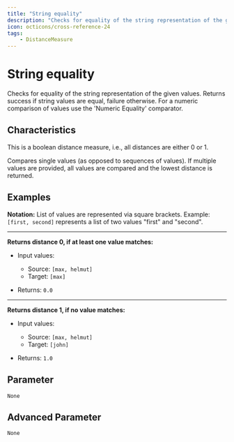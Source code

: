 ```yaml
---
title: "String equality"
description: "Checks for equality of the string representation of the given values. Returns success if string values are equal, failure otherwise. For a numeric comparison of values use the 'Numeric Equality' comparator."
icon: octicons/cross-reference-24
tags: 
    - DistanceMeasure
---
```

# String equality
<!-- This file was generated - DO NOT CHANGE IT MANUALLY -->



Checks for equality of the string representation of the given values. Returns success if string values are equal, failure otherwise. For a numeric comparison of values use the 'Numeric Equality' comparator.

## Characteristics
This is a boolean distance measure, i.e., all distances are either 0 or 1.

Compares single values (as opposed to sequences of values). If multiple values are provided, all values are compared and the lowest distance is returned.
## Examples

**Notation:** List of values are represented via square brackets. Example: `[first, second]` represents a list of two values "first" and "second".

---
**Returns distance 0, if at least one value matches:**

* Input values:
    - Source: `[max, helmut]`
    - Target: `[max]`

* Returns: `0.0`


---
**Returns distance 1, if no value matches:**

* Input values:
    - Source: `[max, helmut]`
    - Target: `[john]`

* Returns: `1.0`




## Parameter

`None`

## Advanced Parameter

`None`
